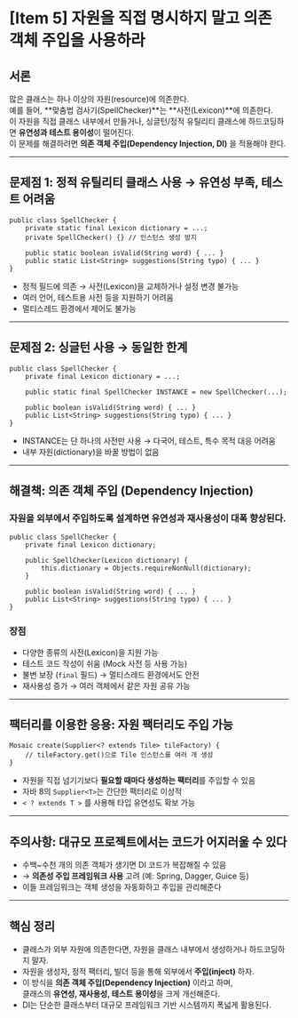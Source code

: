 # [Item 5] 자원을 직접 명시하지 말고 의존 객체 주입을 사용하라

## 서론  
많은 클래스는 하나 이상의 자원(resource)에 의존한다.  
예를 들어, **맞춤법 검사기(SpellChecker)**는 **사전(Lexicon)**에 의존한다.  
이 자원을 직접 클래스 내부에서 만들거나, 싱글턴/정적 유틸리티 클래스에 하드코딩하면 **유연성과 테스트 용이성**이 떨어진다.  
이 문제를 해결하려면 **의존 객체 주입(Dependency Injection, DI)** 을 적용해야 한다.

---

## 문제점 1: 정적 유틸리티 클래스 사용 → 유연성 부족, 테스트 어려움

```
public class SpellChecker {
    private static final Lexicon dictionary = ...;
    private SpellChecker() {} // 인스턴스 생성 방지

    public static boolean isValid(String word) { ... }
    public static List<String> suggestions(String typo) { ... }
}
```

- 정적 필드에 의존 → 사전(Lexicon)을 교체하거나 설정 변경 불가능
- 여러 언어, 테스트용 사전 등을 지원하기 어려움
- 멀티스레드 환경에서 제어도 불가능

---

## 문제점 2: 싱글턴 사용 → 동일한 한계

```
public class SpellChecker {
    private final Lexicon dictionary = ...;

    public static final SpellChecker INSTANCE = new SpellChecker(...);

    public boolean isValid(String word) { ... }
    public List<String> suggestions(String typo) { ... }
}
```

- INSTANCE는 단 하나의 사전만 사용 → 다국어, 테스트, 특수 목적 대응 어려움
- 내부 자원(dictionary)을 바꿀 방법이 없음

---

## 해결책: 의존 객체 주입 (Dependency Injection)

### 자원을 외부에서 주입하도록 설계하면 유연성과 재사용성이 대폭 향상된다.

```
public class SpellChecker {
    private final Lexicon dictionary;

    public SpellChecker(Lexicon dictionary) {
        this.dictionary = Objects.requireNonNull(dictionary);
    }

    public boolean isValid(String word) { ... }
    public List<String> suggestions(String typo) { ... }
}
```

### 장점
- 다양한 종류의 사전(Lexicon)을 지원 가능
- 테스트 코드 작성이 쉬움 (Mock 사전 등 사용 가능)
- 불변 보장 (`final` 필드) → 멀티스레드 환경에서도 안전
- 재사용성 증가 → 여러 객체에서 같은 자원 공유 가능

---

## 팩터리를 이용한 응용: 자원 팩터리도 주입 가능

```
Mosaic create(Supplier<? extends Tile> tileFactory) {
    // tileFactory.get()으로 Tile 인스턴스를 여러 개 생성
}
```

- 자원을 직접 넘기기보다 **필요할 때마다 생성하는 팩터리**를 주입할 수 있음
- 자바 8의 `Supplier<T>`는 간단한 팩터리로 이상적
- `< ? extends T >` 를 사용해 타입 유연성도 확보 가능

---

## 주의사항: 대규모 프로젝트에서는 코드가 어지러울 수 있다

- 수백~수천 개의 의존 객체가 생기면 DI 코드가 복잡해질 수 있음
- → **의존성 주입 프레임워크 사용** 고려 (예: Spring, Dagger, Guice 등)
- 이들 프레임워크는 객체 생성을 자동화하고 주입을 관리해준다

---

## 핵심 정리

- 클래스가 외부 자원에 의존한다면, 자원을 클래스 내부에서 생성하거나 하드코딩하지 말자.
- 자원을 생성자, 정적 팩터리, 빌더 등을 통해 외부에서 **주입(inject)** 하자.
- 이 방식을 **의존 객체 주입(Dependency Injection)** 이라고 하며,  
  클래스의 **유연성, 재사용성, 테스트 용이성**을 크게 개선해준다.
- DI는 단순한 클래스부터 대규모 프레임워크 기반 시스템까지 폭넓게 활용된다.
```

